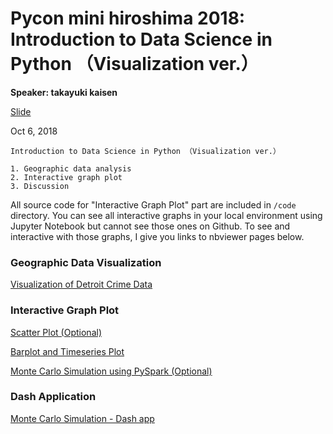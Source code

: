 # Pycon mini hiroshima 2018: Introduction to Data Science in Python （Visualization ver.）

**Speaker: takayuki kaisen**  

[Slide](https://www.slideshare.net/secret/monKG4luK6Xq2u)  

Oct 6, 2018  
``` 
Introduction to Data Science in Python （Visualization ver.）

1. Geographic data analysis  
2. Interactive graph plot  
3. Discussion  
```

All source code for "Interactive Graph Plot" part are included in ```/code``` directory. You can see all interactive graphs in your local environment using Jupyter Notebook but cannot see those ones on Github. To see and interactive with those graphs, I give you links to nbviewer pages below.  

### Geographic Data Visualization

[Visualization of Detroit Crime Data](https://nbviewer.jupyter.org/github/ksnt/Predictor-of-blights-in-Detroit/blob/master/Final_Report_1.1.ipynb)

### Interactive Graph Plot

[Scatter Plot (Optional)](https://nbviewer.jupyter.org/gist/ksnt/340910aae39670202e4f790213e7afdc)  

[Barplot and Timeseries Plot](https://nbviewer.jupyter.org/gist/ksnt/eb8ac99dd69ecc5dc5774bf673977ceb)  

[Monte Carlo Simulation using PySpark (Optional)](https://nbviewer.jupyter.org/gist/ksnt/101a44cc21b0eb990f96dc1d640dbd42) 

### Dash Application

[Monte Carlo Simulation - Dash app](https://montecarlo-dash-app.herokuapp.com/) 
